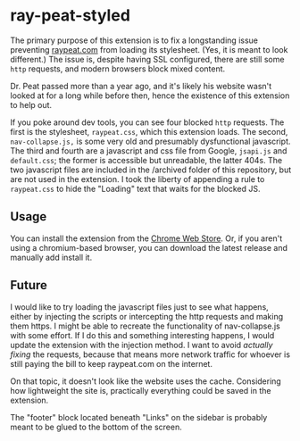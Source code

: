# ray-peat-styled

The primary purpose of this extension is to fix a longstanding issue preventing [raypeat.com](https://raypeat.com) from loading its stylesheet. (Yes, it is meant to look different.) The issue is, despite having SSL configured, there are still some `http` requests, and modern browsers block mixed content.

Dr. Peat passed more than a year ago, and it's likely his website wasn't looked at for a long while before then, hence the existence of this extension to help out.

If you poke around dev tools, you can see four blocked `http` requests. The first is the stylesheet, `raypeat.css`, which this extension loads. The second, `nav-collapse.js,` is some very old and presumably dysfunctional javascript. The third and fourth are a javascript and css file from Google, `jsapi.js` and `default.css`; the former is accessible but unreadable, the latter 404s. The two javascript files are included in the /archived folder of this repository, but are not used in the extension. I took the liberty of appending a rule to `raypeat.css` to hide the "Loading" text that waits for the blocked JS.

## Usage

You can install the extension from the [Chrome Web Store](https://chrome.google.com/webstore/detail/ray-peat-styled/lmmdaaknmobjkebncemnchleoimfjnkp). Or, if you aren't using a chromium-based browser, you can download the latest release and manually add install it.

## Future

I would like to try loading the javascript files just to see what happens, either by injecting the scripts or intercepting the http requests and making them https. I might be able to recreate the functionality of nav-collapse.js with some effort. If I do this and something interesting happens, I would update the extension with the injection method. I want to avoid *actually fixing* the requests, because that means more network traffic for whoever is still paying the bill to keep raypeat.com on the internet.

On that topic, it doesn't look like the website uses the cache. Considering how lightweight the site is, practically everything could be saved in the extension.

The "footer" block located beneath "Links" on the sidebar is probably meant to be glued to the bottom of the screen.